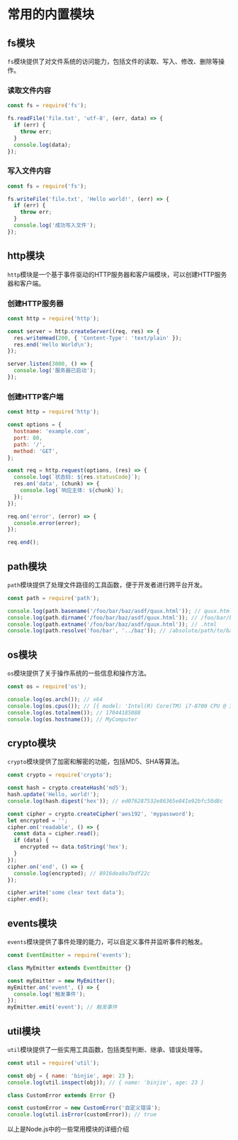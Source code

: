 # 常用的内置模块

## fs模块

`fs`模块提供了对文件系统的访问能力，包括文件的读取、写入、修改、删除等操作。

### 读取文件内容

```javascript
const fs = require('fs');

fs.readFile('file.txt', 'utf-8', (err, data) => {
  if (err) {
    throw err;
  }
  console.log(data);
});
```

### 写入文件内容

```javascript
const fs = require('fs');

fs.writeFile('file.txt', 'Hello world!', (err) => {
  if (err) {
    throw err;
  }
  console.log('成功写入文件');
});
```

## http模块

`http`模块是一个基于事件驱动的HTTP服务器和客户端模块，可以创建HTTP服务器和客户端。

### 创建HTTP服务器

```javascript
const http = require('http');

const server = http.createServer((req, res) => {
  res.writeHead(200, { 'Content-Type': 'text/plain' });
  res.end('Hello World\n');
});

server.listen(3000, () => {
  console.log('服务器已启动');
});
```

### 创建HTTP客户端

```javascript
const http = require('http');

const options = {
  hostname: 'example.com',
  port: 80,
  path: '/',
  method: 'GET',
};

const req = http.request(options, (res) => {
  console.log(`状态码: ${res.statusCode}`);
  res.on('data', (chunk) => {
    console.log(`响应主体: ${chunk}`);
  });
});

req.on('error', (error) => {
  console.error(error);
});

req.end();
```

## path模块

`path`模块提供了处理文件路径的工具函数，便于开发者进行跨平台开发。

```javascript
const path = require('path');

console.log(path.basename('/foo/bar/baz/asdf/quux.html')); // quux.html
console.log(path.dirname('/foo/bar/baz/asdf/quux.html')); // /foo/bar/baz/asdf
console.log(path.extname('/foo/bar/baz/asdf/quux.html')); // .html
console.log(path.resolve('foo/bar', '../baz')); // /absolute/path/to/baz
```

## os模块

`os`模块提供了关于操作系统的一些信息和操作方法。

```javascript
const os = require('os');

console.log(os.arch()); // x64
console.log(os.cpus()); // [{ model: 'Intel(R) Core(TM) i7-8700 CPU @ 3.20GHz', speed: 3192, times: { user: 24808710, nice: 0, sys: 19734890, idle: 947787130, irq: 235680 } }, ... ]
console.log(os.totalmem()); // 17044185088
console.log(os.hostname()); // MyComputer
```

## crypto模块

`crypto`模块提供了加密和解密的功能，包括MD5、SHA等算法。

```javascript
const crypto = require('crypto');

const hash = crypto.createHash('md5');
hash.update('Hello, world!');
console.log(hash.digest('hex')); // ed076287532e86365e841e92bfc50d8c

const cipher = crypto.createCipher('aes192', 'mypassword');
let encrypted = '';
cipher.on('readable', () => {
  const data = cipher.read();
  if (data) {
    encrypted += data.toString('hex');
  }
});
cipher.on('end', () => {
  console.log(encrypted); // 8916dea9a7bdf22c
});

cipher.write('some clear text data');
cipher.end();
```

## events模块

`events`模块提供了事件处理的能力，可以自定义事件并监听事件的触发。

```javascript
const EventEmitter = require('events');

class MyEmitter extends EventEmitter {}

const myEmitter = new MyEmitter();
myEmitter.on('event', () => {
  console.log('触发事件');
});
myEmitter.emit('event'); // 触发事件
```

## util模块

`util`模块提供了一些实用工具函数，包括类型判断、继承、错误处理等。

```javascript
const util = require('util');

const obj = { name: 'binjie', age: 23 };
console.log(util.inspect(obj)); // { name: 'binjie', age: 23 }

class CustomError extends Error {}

const customError = new CustomError('自定义错误');
console.log(util.isError(customError)); // true
```

以上是Node.js中的一些常用模块的详细介绍